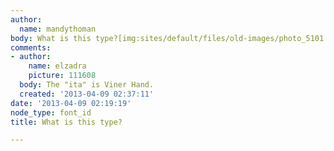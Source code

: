 ```yaml
---
author:
  name: mandythoman
body: What is this type?[img:sites/default/files/old-images/photo_5101.JPG]
comments:
- author:
    name: elzadra
    picture: 111608
  body: The "ita" is Viner Hand.
  created: '2013-04-09 02:37:11'
date: '2013-04-09 02:19:19'
node_type: font_id
title: What is this type?

---
```

